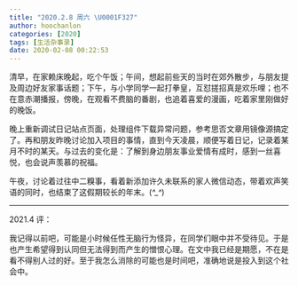 ```yaml
---
title: "2020.2.8 周六 \U0001F327"
author: hoochanlon
categories: [2020]
tags: [生活杂事录]
date: 2020-02-08 00:22:53
---
```

清早，在家赖床晚起，吃个午饭；午间，想起前些天的当时在郊外散步，与朋友提及周边好友家事话题；下午，与小学同学一起打拳皇，互怼搓招真是欢乐哩；也不在意赤潮播报，傍晚，在观看不费脑的番剧，也追着喜爱的漫画，吃着家里刚做好的晚饭。<!-- more -->

晚上重新调试日记站点页面，处理组件下载异常问题，参考思否文章用镜像源搞定了。再和朋友昨晚讨论加入项目的事情，直到今天凌晨，顺便写着日记，记录着某月不时的某天。与过去的变化是：了解到身边朋友事业爱情有成时，感到一丝喜悦，也会说声羡慕的祝福。

午夜，讨论着过往中二糗事，看着新添加许久未联系的家人微信动态，带着欢声笑语的同时，也结束了这假期较长的年末。(*^_^*)

---

2021.4 评：

我记得以前吧，可能是小时候任性无脑行为怪异，在同学们眼中并不受待见。于是也产生希望得到认同但无法得到而产生的憎恨心理。在文中我已经是期愿，不在是看不得别人过的好。至于我怎么消除的可能也是时间吧，准确地说是投入到这个社会中。
